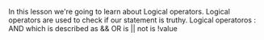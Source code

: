 In this lesson we're going to learn about Logical operators. 
Logical operators are used to check if our statement is truthy.
Logical operatoros : 
AND which is described as &&
OR   is ||
not is  !value 
